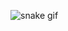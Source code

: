 ![snake gif](https://github.com/LeonardoRoyer/LeonardoRoyer/blob/output/github-contribution-grid-snake.gif)
